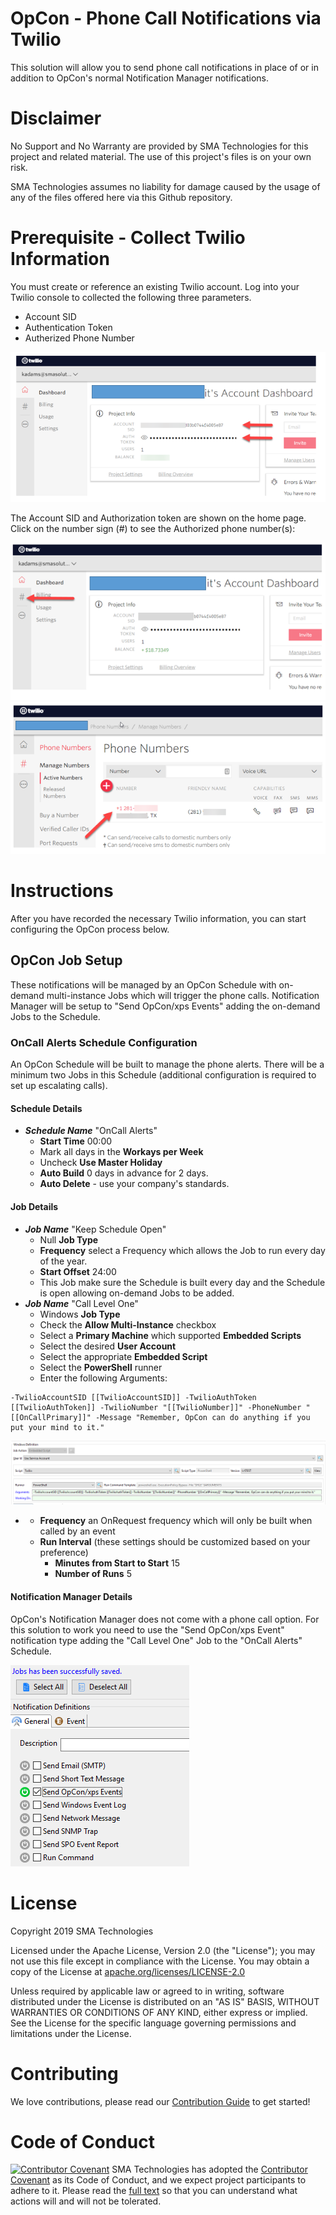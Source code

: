
<link id="linkstyle" rel='stylesheet' href='style.css'/>

OpCon - Phone Call Notifications via Twilio
===========

This solution will allow you to send phone call notifications in place of or in addition to OpCon's normal Notification Manager notifications.

# Disclaimer
No Support and No Warranty are provided by SMA Technologies for this project and related material. The use of this project's files is on your own risk.

SMA Technologies assumes no liability for damage caused by the usage of any of the files offered here via this Github repository.

# Prerequisite - Collect Twilio Information

You must create or reference an existing Twilio account. Log into your Twilio console to collected the following three parameters. 

* Account SID
* Authentication Token
* Autherized Phone Number

![Twilio Account](/img/TwilioAccount.png)

The Account SID and Authorization token are shown on the home page. Click on the number sign (#) to see the Authorized phone number(s):

![Twilio Menu](/img/TwilioAccount2.png)
![TwilioPhone](/img/TwilioNumber.png)

# Instructions
After you have recorded the necessary Twilio information, you can start configuring the OpCon process below.

## OpCon Job Setup <a name="JobSetup"></a>
These notifications will be managed by an OpCon Schedule with on-demand multi-instance Jobs which will trigger the phone calls. Notification Manager will be setup to "Send OpCon/xps Events" adding the on-demand Jobs to the Schedule.

### OnCall Alerts Schedule Configuration <a name="OnCallJobs"></a>
An OpCon Schedule will be built to manage the phone alerts. There will be a minimum two Jobs in this Schedule (additional configuration is required to set up escalating calls).

#### Schedule Details <a name="ScheduleDetails"></a>
* _**Schedule Name**_ "OnCall Alerts"
	* **Start Time** 00:00
	* Mark all days in the **Workays per Week**
	* Uncheck **Use Master Holiday**
	* **Auto Build** 0 days in advance for 2 days.
	* **Auto Delete** - use your company's standards.

#### Job Details <a name="JobDetails"></a>
* _**Job Name**_ "Keep Schedule Open"
	* Null **Job Type**
	* **Frequency** select a Frequency which allows the Job to run every day of the year.
	* **Start Offset** 24:00
	* This Job make sure the Schedule is built every day and the Schedule is open allowing on-demand Jobs to be added.
* _**Job Name**_ "Call Level One"
	* Windows **Job Type**
	* Check the **Allow Multi-Instance** checkbox
	* Select a **Primary Machine** which supported **Embedded Scripts**
	* Select the desired **User Account**
	* Select the appropriate **Embedded Script**
	* Select the **PowerShell** runner
	* Enter the following Arguments:

```
-TwilioAccountSID [[TwilioAccountSID]] -TwilioAuthToken [[TwilioAuthToken]] -TwilioNumber "[[TwilioNumber]]" -PhoneNumber "[[OnCallPrimary]]" -Message "Remember, OpCon can do anything if you put your mind to it."
```

![JobCommand](/img/JobCommandLine.png)

*
	* **Frequency** an OnRequest frequency which will only be built when called by an event
	* **Run Interval** (these settings should be customized based on your preference)
		* **Minutes from Start to Start** 15
		* **Number of Runs** 5

#### Notification Manager Details <a name="NotificationDetails"></a>
OpCon's Notification Manager does not come with a phone call option. For this solution to work you need to use the "Send OpCon/xps Event" notification type adding the "Call Level One" Job to the "OnCall Alerts" Schedule. 

![Notification](/img/NotificationManager.png)

# License
Copyright 2019 SMA Technologies

Licensed under the Apache License, Version 2.0 (the "License");
you may not use this file except in compliance with the License.
You may obtain a copy of the License at [apache.org/licenses/LICENSE-2.0](http://www.apache.org/licenses/LICENSE-2.0)

Unless required by applicable law or agreed to in writing, software
distributed under the License is distributed on an "AS IS" BASIS,
WITHOUT WARRANTIES OR CONDITIONS OF ANY KIND, either express or implied.
See the License for the specific language governing permissions and
limitations under the License.

# Contributing
We love contributions, please read our [Contribution Guide](CONTRIBUTING.md) to get started!

# Code of Conduct
[![Contributor Covenant](https://img.shields.io/badge/Contributor%20Covenant-v2.0%20adopted-ff69b4.svg)](code-of-conduct.md)
SMA Technologies has adopted the [Contributor Covenant](CODE_OF_CONDUCT.md) as its Code of Conduct, and we expect project participants to adhere to it. Please read the [full text](CODE_OF_CONDUCT.md) so that you can understand what actions will and will not be tolerated.
